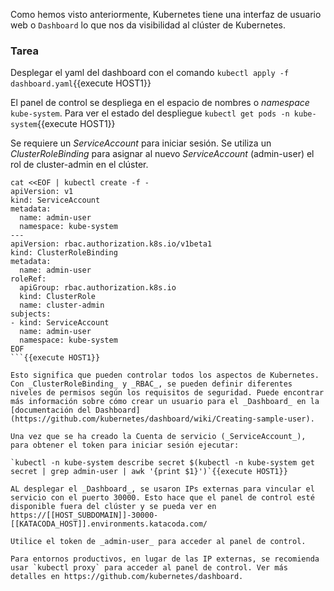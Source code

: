 Como hemos visto anteriormente, Kubernetes tiene una interfaz de usuario web o `Dashboard` lo que nos da visibilidad al clúster de Kubernetes.

### Tarea

Desplegar el yaml del dashboard con el comando `kubectl apply -f dashboard.yaml`{{execute HOST1}}

El panel de control se despliega en el espacio de nombres o _namespace_ `kube-system`. Para ver el estado del despliegue `kubectl get pods -n kube-system`{{execute HOST1}}

Se requiere un _ServiceAccount_ para iniciar sesión. Se utiliza un _ClusterRoleBinding_ para asignar al nuevo _ServiceAccount_ (admin-user) el rol de cluster-admin en el clúster.

```
cat <<EOF | kubectl create -f - 
apiVersion: v1
kind: ServiceAccount
metadata:
  name: admin-user
  namespace: kube-system
---
apiVersion: rbac.authorization.k8s.io/v1beta1
kind: ClusterRoleBinding
metadata:
  name: admin-user
roleRef:
  apiGroup: rbac.authorization.k8s.io
  kind: ClusterRole
  name: cluster-admin
subjects:
- kind: ServiceAccount
  name: admin-user
  namespace: kube-system
EOF
```{{execute HOST1}}

Esto significa que pueden controlar todos los aspectos de Kubernetes. Con _ClusterRoleBinding_ y _RBAC_, se pueden definir diferentes niveles de permisos según los requisitos de seguridad. Puede encontrar más información sobre cómo crear un usuario para el _Dashboard_ en la [documentación del Dashboard](https://github.com/kubernetes/dashboard/wiki/Creating-sample-user).

Una vez que se ha creado la Cuenta de servicio (_ServiceAccount_), para obtener el token para iniciar sesión ejecutar:

`kubectl -n kube-system describe secret $(kubectl -n kube-system get secret | grep admin-user | awk '{print $1}')`{{execute HOST1}}

AL desplegar el _Dashboard_, se usaron IPs externas para vincular el servicio con el puerto 30000. Esto hace que el panel de control esté disponible fuera del clúster y se pueda ver en https://[[HOST_SUBDOMAIN]]-30000-[[KATACODA_HOST]].environments.katacoda.com/

Utilice el token de _admin-user_ para acceder al panel de control.

Para entornos productivos, en lugar de las IP externas, se recomienda usar `kubectl proxy` para acceder al panel de control. Ver más detalles en https://github.com/kubernetes/dashboard.